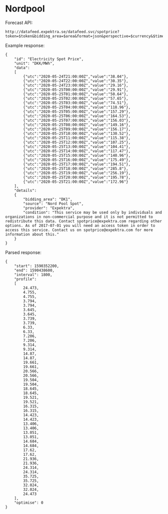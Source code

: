 # Nordpool

Forecast API:

    http://datafeed.expektra.se/datafeed.svc/spotprice?token=$token&bidding_area=$area&format=json&perspective=$currency&$time

Example response:

    {
        "id": "Electricity Spot Price",
        "unit": "DKK/MWh",
        "data":
        [
            {"utc":"2020-05-24T21:00:00Z","value":"38.04"},
            {"utc":"2020-05-24T22:00:00Z","value":"30.35"},
            {"utc":"2020-05-24T23:00:00Z","value":"29.16"},
            {"utc":"2020-05-25T00:00:00Z","value":"29.91"},
            {"utc":"2020-05-25T01:00:00Z","value":"50.64"},
            {"utc":"2020-05-25T02:00:00Z","value":"57.65"},
            {"utc":"2020-05-25T03:00:00Z","value":"74.51"},
            {"utc":"2020-05-25T04:00:00Z","value":"118.96"},
            {"utc":"2020-05-25T05:00:00Z","value":"157.29"},
            {"utc":"2020-05-25T06:00:00Z","value":"164.53"},
            {"utc":"2020-05-25T07:00:00Z","value":"156.03"},
            {"utc":"2020-05-25T08:00:00Z","value":"149.16"},
            {"utc":"2020-05-25T09:00:00Z","value":"156.17"},
            {"utc":"2020-05-25T10:00:00Z","value":"130.52"},
            {"utc":"2020-05-25T11:00:00Z","value":"115.38"},
            {"utc":"2020-05-25T12:00:00Z","value":"107.25"},
            {"utc":"2020-05-25T13:00:00Z","value":"104.41"},
            {"utc":"2020-05-25T14:00:00Z","value":"117.47"},
            {"utc":"2020-05-25T15:00:00Z","value":"140.96"},
            {"utc":"2020-05-25T16:00:00Z","value":"175.49"},
            {"utc":"2020-05-25T17:00:00Z","value":"194.51"},
            {"utc":"2020-05-25T18:00:00Z","value":"285.8"},
            {"utc":"2020-05-25T19:00:00Z","value":"256.19"},
            {"utc":"2020-05-25T20:00:00Z","value":"195.78"},
            {"utc":"2020-05-25T21:00:00Z","value":"172.96"}
        ],
        "details":
        {
            "bidding_area": "DK1",
            "source": "Nord Pool Spot",
            "provider": "Expektra",
            "condition": "This service may be used only by individuals and organizations in non-commercial purpose and it is not permitted to redistribute this data. Contact spotprice@expektra.com regarding other options. As of 2017-07-01 you will need an access token in order to access this service. Contact us on spotprice@expektra.com for more information about this."
        }
    }
    
Parsed response:

    {
        "start": 1590352200,
        "end": 1590438600,
        "interval": 1800,
        "profile":
        [
            24.473,
            4.755,
            4.755,
            3.794,
            3.794,
            3.645,
            3.645,
            3.739,
            3.739,
            6.33,
            6.33,
            7.206,
            7.206,
            9.314,
            9.314,
            14.87,
            14.87,
            19.661,
            19.661,
            20.566,
            20.566,
            19.504,
            19.504,
            18.645,
            18.645,
            19.521,
            19.521,
            16.315,
            16.315,
            14.423,
            14.423,
            13.406,
            13.406,
            13.051,
            13.051,
            14.684,
            14.684,
            17.62,
            17.62,
            21.936,
            21.936,
            24.314,
            24.314,
            35.725,
            35.725,
            32.024,
            32.024,
            24.473
        ],
        "optimise": 0
    }

